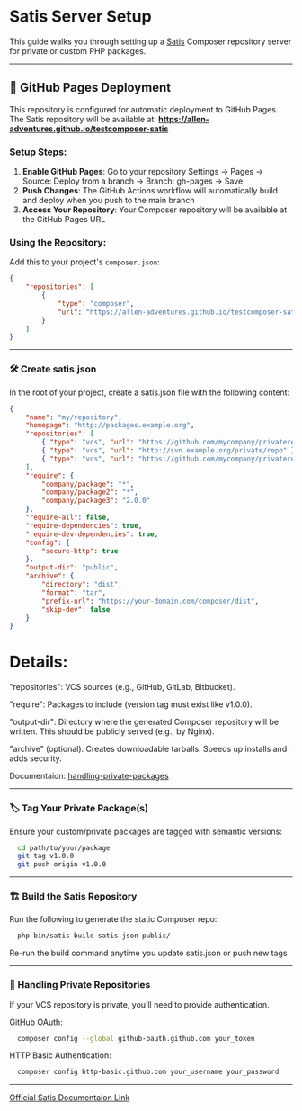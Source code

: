 # Satis Server Setup

This guide walks you through setting up a [Satis](https://getcomposer.org/doc/articles/handling-private-packages-with-satis.md) Composer repository server for private or custom PHP packages.

---

## 🚀 GitHub Pages Deployment

This repository is configured for automatic deployment to GitHub Pages. The Satis repository will be available at:
**https://allen-adventures.github.io/testcomposer-satis**

### Setup Steps:

1. **Enable GitHub Pages**: Go to your repository Settings → Pages → Source: Deploy from a branch → Branch: gh-pages → Save
2. **Push Changes**: The GitHub Actions workflow will automatically build and deploy when you push to the main branch
3. **Access Your Repository**: Your Composer repository will be available at the GitHub Pages URL

### Using the Repository:

Add this to your project's `composer.json`:

```json
{
    "repositories": [
        {
            "type": "composer",
            "url": "https://allen-adventures.github.io/testcomposer-satis"
        }
    ]
}
```

---

### 🛠 Create satis.json

In the root of your project, create a satis.json file with the following content:

```json
{
    "name": "my/repository",
    "homepage": "http://packages.example.org",
    "repositories": [
        { "type": "vcs", "url": "https://github.com/mycompany/privaterepo" },
        { "type": "vcs", "url": "http://svn.example.org/private/repo" },
        { "type": "vcs", "url": "https://github.com/mycompany/privaterepo2" }
    ],
    "require": {
        "company/package": "*",
        "company/package2": "*",
        "company/package3": "2.0.0"
    },
    "require-all": false,
    "require-dependencies": true,
    "require-dev-dependencies": true,
    "config": {
        "secure-http": true
    },
    "output-dir": "public",
    "archive": {
        "directory": "dist",
        "format": "tar",
        "prefix-url": "https://your-domain.com/composer/dist",
        "skip-dev": false
    }
}
```

# Details:

"repositories": VCS sources (e.g., GitHub, GitLab, Bitbucket).

"require": Packages to include (version tag must exist like v1.0.0).

"output-dir": Directory where the generated Composer repository will be written. This should be publicly served (e.g., by Nginx).

"archive" (optional): Creates downloadable tarballs. Speeds up installs and adds security.

Documentaion:
[handling-private-packages](https://getcomposer.org/doc/articles/handling-private-packages.md)

---

### 🏷 Tag Your Private Package(s)

Ensure your custom/private packages are tagged with semantic versions:

```bash
  cd path/to/your/package
  git tag v1.0.0
  git push origin v1.0.0
```

---

### 🏗 Build the Satis Repository

Run the following to generate the static Composer repo:

```bash
  php bin/satis build satis.json public/
```

Re-run the build command anytime you update satis.json or push new tags

---

### 🔐 Handling Private Repositories

If your VCS repository is private, you’ll need to provide authentication.

GitHub OAuth:

```bash
  composer config --global github-oauth.github.com your_token
```

HTTP Basic Authentication:

```bash
  composer config http-basic.github.com your_username your_password
```

---

[Official Satis Documentaion Link](https://github.com/composer/satis)
